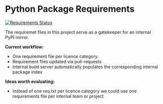 Python Package Requirements
===========================

[![Requirements Status](https://requires.io/github/StephanErb/requirements/requirements.png?branch=master)](https://requires.io/github/StephanErb/requirements/requirements/?branch=master)

The requiremet files in this project serve as a gatekeeper for an internal PyPI mirror. 

__Current workflow:__
* One requirement file per licence category. 
* Requirement files updated via pull-requests
* Internal build server automatically populates the corresponding internal package index

__Ideas worth evaluating:__
* Instead of one req.txt per licence category we could use one requirements file per internal team or project


